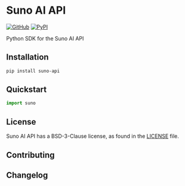 # Suno AI API

[![GitHub][github_badge]][github_link] [![PyPI][pypi_badge]][pypi_link]

Python SDK for the Suno AI API



## Installation

```bash
pip install suno-api
```



## Quickstart

```python
import suno
```



## License

Suno AI API has a BSD-3-Clause license, as found in the [LICENSE](https://github.com/imyizhang/suno-api/blob/main/LICENSE) file.



## Contributing



## Changelog



[github_badge]: https://badgen.net/badge/icon/GitHub?icon=github&color=black&label
[github_link]: https://github.com/imyizhang/suno-api



[pypi_badge]: https://badgen.net/pypi/v/suno-api?icon=pypi&color=black&label
[pypi_link]: https://www.pypi.org/project/suno-api